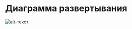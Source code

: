 # Диаграмма развертывания
![alt-текст](https://github.com/Nikita199909/My-Money/blob/master/Documentation/Diagrams/Deployments/Deployments.png "")
